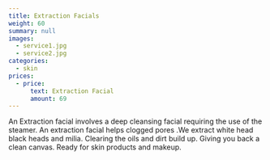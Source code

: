 ```yaml
---
title: Extraction Facials
weight: 60
summary: null
images:
  - service1.jpg
  - service2.jpg
categories:
  - skin
prices:
  - price:
      text: Extraction Facial
      amount: 69
---
```

An Extraction facial involves a deep cleansing facial requiring the use of the steamer. An extraction facial helps clogged pores .We extract white head black heads and milia. Clearing the oils and dirt build up. Giving you back a clean canvas. Ready for skin products and makeup.
